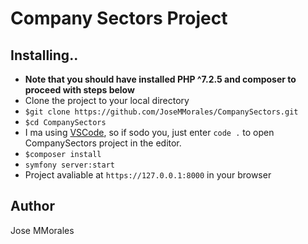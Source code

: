 # Company Sectors Project

<!-- ## About this project... -->
 
## Installing..
* **Note that you should have installed PHP ^7.2.5 and composer to proceed with steps below**
* Clone the project to your local directory
* `$git clone https://github.com/JoseMMorales/CompanySectors.git`
* `$cd CompanySectors`
*  I ma using [VSCode](https://code.visualstudio.com/), so if sodo you, just enter `code .` to open CompanySectors project in the editor.
* `$composer install`
* `symfony server:start`
* Project avaliable at `https://127.0.0.1:8000` in your browser

<!-- ## :exclamation::exclamation: Please note :exclamation::exclamation: 
Just to advise that credentials at .env file are just being created to build Company Sector Project, so it should be changed for you to use the repo accordingly with yours.

* <b>ROW 31:</b> Change DDBB details:<br />
DATABASE_URL="mysql://db_user:db_password@127.0.0.1:3306/db_name" -->

## Author
Jose MMorales
